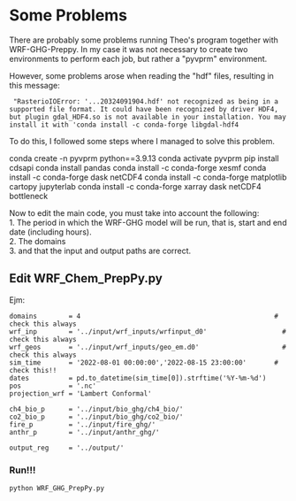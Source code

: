 # Some Problems

There are probably some problems running Theo's program together with WRF-GHG-Preppy. In my case it was not necessary to create two environments to perform each job, but rather a "pyvprm" environment.

However, some problems arose when reading the "hdf" files, resulting in this message:

```
 "RasterioIOError: '...20324091904.hdf' not recognized as being in a supported file format. It could have been recognized by driver HDF4, but plugin gdal_HDF4.so is not available in your installation. You may install it with 'conda install -c conda-forge libgdal-hdf4
```




To do this, I followed some steps where I managed to solve this problem.




conda create -n pyvprm python==3.9.13
conda activate pyvprm
pip install cdsapi
conda install pandas
conda install -c conda-forge xesmf
conda install -c conda-forge dask netCDF4
conda install -c conda-forge matplotlib cartopy jupyterlab
conda install -c conda-forge xarray dask netCDF4 bottleneck


<dt> Now to edit the main code, you must take into account the following: <dt>

<dt> 1. The period in which the WRF-GHG model will be run, that is, start and end date (including hours).<dt>
<dt> 2. The domains <dt>
<dt> 3. and that the input and output paths are correct. <dt>

## Edit WRF_Chem_PrepPy.py

Ejm: 

```
domains        = 4                                                 # check this always
wrf_inp        = '../input/wrf_inputs/wrfinput_d0'                   # check this always
wrf_geos       = '../input/wrf_inputs/geo_em.d0'                     # check this always
sim_time       = '2022-08-01 00:00:00','2022-08-15 23:00:00'       # check this!!
dates          = pd.to_datetime(sim_time[0]).strftime('%Y-%m-%d')
pos            = '.nc'  
projection_wrf = 'Lambert Conformal'

ch4_bio_p      = '../input/bio_ghg/ch4_bio/'
co2_bio_p      = '../input/bio_ghg/co2_bio/'
fire_p         = '../input/fire_ghg/'
anthr_p        = '../input/anthr_ghg/'

output_reg     = '../output/'

```

### Run!!!

```
python WRF_GHG_PrepPy.py
```


